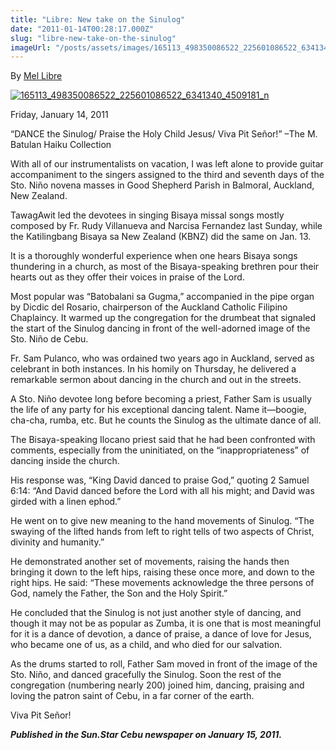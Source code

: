 ```yaml
---
title: "Libre: New take on the Sinulog"
date: "2011-01-14T00:28:17.000Z"
slug: "libre-new-take-on-the-sinulog"
imageUrl: "/posts/assets/images/165113_498350086522_225601086522_6341340_4509181_n.jpg"
---
```


By [Mel Libre](http://www.sunstar.com.ph/taxonomy/term/139)

[![](https://i0.wp.com/santonino-nz.org/wp-content/uploads/2012/03/165113_498350086522_225601086522_6341340_4509181_n.jpg?resize=720%2C480 "165113_498350086522_225601086522_6341340_4509181_n")](https://i0.wp.com/santonino-nz.org/wp-content/uploads/2012/03/165113_498350086522_225601086522_6341340_4509181_n.jpg)

Friday, January 14, 2011

“DANCE the Sinulog/ Praise the Holy Child Jesus/ Viva Pit Señor!” –The M. Batulan Haiku Collection

With all of our instrumentalists on vacation, I was left alone to provide guitar accompaniment to the singers assigned to the third and seventh days of the Sto. Niño novena masses in Good Shepherd Parish in Balmoral, Auckland, New Zealand.

TawagAwit led the devotees in singing Bisaya missal songs mostly composed by Fr. Rudy Villanueva and Narcisa Fernandez last Sunday, while the Katilingbang Bisaya sa New Zealand (KBNZ) did the same on Jan. 13.

It is a thoroughly wonderful experience when one hears Bisaya songs thundering in a church, as most of the Bisaya-speaking brethren pour their hearts out as they offer their voices in praise of the Lord.

Most popular was “Batobalani sa Gugma,” accompanied in the pipe organ by Dicdic del Rosario, chairperson of the Auckland Catholic Filipino Chaplaincy. It warmed up the congregation for the drumbeat that signaled the start of the Sinulog dancing in front of the well-adorned image of the Sto. Niño de Cebu.

Fr. Sam Pulanco, who was ordained two years ago in Auckland, served as celebrant in both instances. In his homily on Thursday, he delivered a remarkable sermon about dancing in the church and out in the streets.

A Sto. Niño devotee long before becoming a priest, Father Sam is usually the life of any party for his exceptional dancing talent. Name it—boogie, cha-cha, rumba, etc. But he counts the Sinulog as the ultimate dance of all.

The Bisaya-speaking Ilocano priest said that he had been confronted with comments, especially from the uninitiated, on the “inappropriateness” of dancing inside the church.

His response was, “King David danced to praise God,” quoting 2 Samuel 6:14: “And David danced before the Lord with all his might; and David was girded with a linen ephod.”

He went on to give new meaning to the hand movements of Sinulog. “The swaying of the lifted hands from left to right tells of two aspects of Christ, divinity and humanity.”

He demonstrated another set of movements, raising the hands then bringing it down to the left hips, raising these once more, and down to the right hips. He said: “These movements acknowledge the three persons of God, namely the Father, the Son and the Holy Spirit.”

He concluded that the Sinulog is not just another style of dancing, and though it may not be as popular as Zumba, it is one that is most meaningful for it is a dance of devotion, a dance of praise, a dance of love for Jesus, who became one of us, as a child, and who died for our salvation.

As the drums started to roll, Father Sam moved in front of the image of the Sto. Niño, and danced gracefully the Sinulog. Soon the rest of the congregation (numbering nearly 200) joined him, dancing, praising and loving the patron saint of Cebu, in a far corner of the earth.

Viva Pit Señor!

**_Published in the Sun.Star Cebu newspaper on January 15, 2011._**